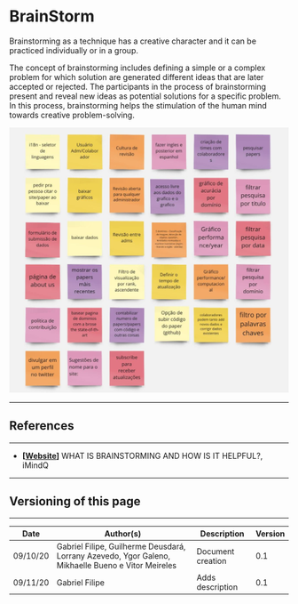 # BrainStorm

Brainstorming as a technique has a creative character and it can be practiced individually or in a group.

The concept of brainstorming includes defining a simple or a complex problem for which solution are generated different ideas that are later accepted or rejected. The participants in the process of brainstorming present and reveal new ideas as potential solutions for a specific problem. In this process, brainstorming helps the stimulation of the human mind towards creative problem-solving.

![BrainStorm](./images/brainstorm.jpg)

---
## References
---
- **[[Website](https://www.imindq.com/uses/brainstorming)]** WHAT IS BRAINSTORMING
AND HOW IS IT HELPFUL?, iMindQ
---

## Versioning of this page

---

| Date | Author(s) | Description | Version |
|------|-------|-----------|--------|
| 09/10/20| Gabriel Filipe, Guilherme Deusdará, Lorrany Azevedo, Ygor Galeno, Mikhaelle Bueno e Vitor Meireles | Document creation | 0.1 |
| 09/11/20| Gabriel Filipe | Adds description | 0.1 |